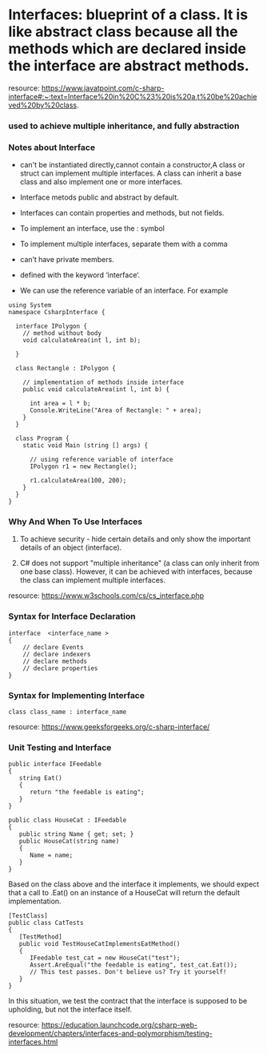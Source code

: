 # Interfaces: blueprint of a class. It is like abstract class because all the methods which are declared inside the interface are abstract methods.

resource: https://www.javatpoint.com/c-sharp-interface#:~:text=Interface%20in%20C%23%20is%20a,t%20be%20achieved%20by%20class.

### used to achieve multiple inheritance, and fully abstraction

### Notes about Interface

* can't be instantiated directly,cannot contain a constructor,A class or struct can implement multiple interfaces. A class can inherit a base class and also implement one or more interfaces.

* Interface metods public and abstract by default.

* Interfaces can contain properties and methods, but not fields.

* To implement an interface, use the : symbol

* To implement multiple interfaces, separate them with a comma

* can’t have private members.

* defined with the keyword ‘interface‘.

* We can use the reference variable of an interface. For example

```
using System
namespace CsharpInterface {

  interface IPolygon {
    // method without body
    void calculateArea(int l, int b);

  }

  class Rectangle : IPolygon {

    // implementation of methods inside interface
    public void calculateArea(int l, int b) {

      int area = l * b;
      Console.WriteLine("Area of Rectangle: " + area);
    }
  }

  class Program {
    static void Main (string [] args) {
       
      // using reference variable of interface
      IPolygon r1 = new Rectangle();
    
      r1.calculateArea(100, 200);
    }
  }
}
``` 

### Why And When To Use Interfaces

1) To achieve security - hide certain details and only show the important details of an object (interface).

2) C# does not support "multiple inheritance" (a class can only inherit from one base class). However, it can be achieved with interfaces, because the class can implement multiple interfaces.

resource: https://www.w3schools.com/cs/cs_interface.php

### Syntax for Interface Declaration

```
interface  <interface_name >
{
    // declare Events
    // declare indexers
    // declare methods 
    // declare properties
}
```

### Syntax for Implementing Interface

```
class class_name : interface_name
```
resource: https://www.geeksforgeeks.org/c-sharp-interface/

### Unit Testing and Interface

```
public interface IFeedable
{
   string Eat()
   {
      return "the feedable is eating";
   }
}

public class HouseCat : IFeedable
{
   public string Name { get; set; }
   public HouseCat(string name)
   {
      Name = name;
   }
}
```

Based on the class above and the interface it implements, we should expect that a call to .Eat() on an instance of a HouseCat will return the default implementation.

```
[TestClass]
public class CatTests
{
   [TestMethod]
   public void TestHouseCatImplementsEatMethod()
   {
      IFeedable test_cat = new HouseCat("test");
      Assert.AreEqual("the feedable is eating", test_cat.Eat());
      // This test passes. Don't believe us? Try it yourself!
   }
}
```

In this situation, we test the contract that the interface is supposed to be upholding, but not the interface itself.

resource: https://education.launchcode.org/csharp-web-development/chapters/interfaces-and-polymorphism/testing-interfaces.html


